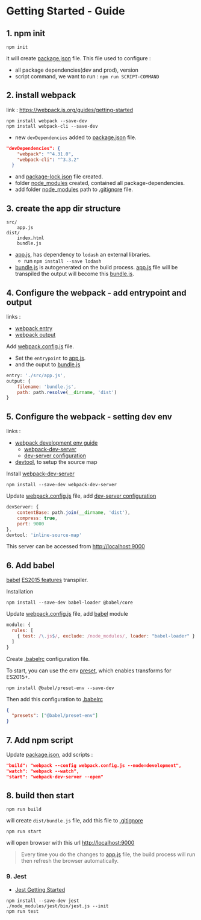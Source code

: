 # Getting Started - Guide

## 1. npm init

```
npm init
```

it will create [package.json](https://github.com/harryosmar/es6-guides-getting-started/blob/master/package.json) file.
This file used to configure :
- all package dependencies(dev and prod), version
- script command, we want to run : `npm run SCRIPT-COMMAND`

## 2. install webpack

link : https://webpack.js.org/guides/getting-started

```
npm install webpack --save-dev
npm install webpack-cli --save-dev
```

- new `devDependencies` added to [package.json](https://github.com/harryosmar/es6-guides-getting-started/blob/master/package.json) file.
```json
"devDependencies": {
    "webpack": "^4.31.0",
    "webpack-cli": "^3.3.2"
  }
```
- and [package-lock.json](https://github.com/harryosmar/es6-guides-getting-started/blob/master/package-lock.json) file created.
- folder [node_modules](https://github.com/harryosmar/es6-guides-getting-started/tree/master/node_modules) created, contained all package-dependencies.
- add folder [node_modules](https://github.com/harryosmar/es6-guides-getting-started/blob/master/node_modules) path to [.gitignore](https://github.com/harryosmar/es6-guides-getting-started/blob/master/.gitignore) file.


## 3. create the app dir structure

```
src/
	app.js
dist/
	index.html
	bundle.js
```

- [app.js](https://github.com/harryosmar/es6-guides-getting-started/blob/master/src/app.js), has dependency to `lodash` an external libraries.
	- run `npm install --save lodash`
- [bundle.js](https://github.com/harryosmar/es6-guides-getting-started/blob/master/dist/build.js) is autogenerated on the build process. [app.js](https://github.com/harryosmar/es6-guides-getting-started/blob/master/src/app.js) file will be transpiled the output will become this [bundle.js](https://github.com/harryosmar/es6-guides-getting-started/blob/master/dist/build.js).

## 4. Configure the webpack - add entrypoint and output

links :
- [webpack entry](https://webpack.js.org/concepts#entry)
- [webpack output](https://webpack.js.org/concepts#output)

Add [webpack.config.js](https://github.com/harryosmar/es6-guides-getting-started/blob/master/webpack.config.js) file.

- Set the `entrypoint` to [app.js](https://github.com/harryosmar/es6-guides-getting-started/blob/master/src/app.js).
- and the ouput to [bundle.js](https://github.com/harryosmar/es6-guides-getting-started/blob/master/dist/build.js)

```js
entry: './src/app.js',
output: {
	filename: 'bundle.js',
	path: path.resolve(__dirname, 'dist')
}
```

## 5. Configure the webpack - setting dev env

links :
- [webpack development env guide](https://webpack.js.org/guides/development/)
	- [webpack-dev-server](https://webpack.js.org/guides/development/#using-webpack-dev-server)
	- [dev-server configuration](https://webpack.js.org/configuration/dev-server)
- [devtool](https://webpack.js.org/configuration/devtool), to setup the source map

Install [webpack-dev-server](https://webpack.js.org/guides/development/#using-webpack-dev-server)

```
npm install --save-dev webpack-dev-server
```


Update [webpack.config.js](https://github.com/harryosmar/es6-guides-getting-started/blob/master/webpack.config.js) file, add [dev-server configuration](https://webpack.js.org/configuration/dev-server)

```js
devServer: {
	contentBase: path.join(__dirname, 'dist'),
	compress: true,
	port: 9000
},
devtool: 'inline-source-map'
```

This server can be accessed from [http://localhost:9000](http://localhost:9000)

## 6. Add babel

[babel](https://babeljs.io/) [ES2015 features](http://es6-features.org/#Constants) transpiler.

Installation

```
npm install --save-dev babel-loader @babel/core
```

Update [webpack.config.js](https://github.com/harryosmar/es6-guides-getting-started/blob/master/webpack.config.js) file, add [babel](https://babeljs.io/) module

```js
module: {
  rules: [
    { test: /\.js$/, exclude: /node_modules/, loader: "babel-loader" }
  ]
}
```

Create [.babelrc](https://github.com/harryosmar/es6-guides-getting-started/blob/master/.babelrc) configuration file.

To start, you can use the env [preset](https://babeljs.io/docs/en/babel-preset-env), which enables transforms for ES2015+.

```
npm install @babel/preset-env --save-dev
```

Then add this configuration to [.babelrc](https://github.com/harryosmar/es6-guides-getting-started/blob/master/.babelrc)

```json
{
  "presets": ["@babel/preset-env"]
}
```

## 7. Add npm script

Update [package.json](https://github.com/harryosmar/es6-guides-getting-started/blob/master/package.json), add scripts :

```json
"build": "webpack --config webpack.config.js --mode=development",
"watch": "webpack --watch",
"start": "webpack-dev-server --open"
```

## 8. build then start

```
npm run build
```
will create `dist/bundle.js` file, add this file to [.gitignore](https://github.com/harryosmar/es6-guides-getting-started/blob/master/.gitignore)


```
npm run start
```
will open browser with this url [http://localhost:9000](http://localhost:9000)

> Every time you do the changes to [app.js](https://github.com/harryosmar/es6-guides-getting-started/blob/master/src/app.js) file, the build process will run then refresh the browser automatically.

### 9. Jest

- [Jest Getting Started](https://jestjs.io/docs/en/getting-started)

```
npm install --save-dev jest
./node_modules/jest/bin/jest.js --init
npm run test
```
